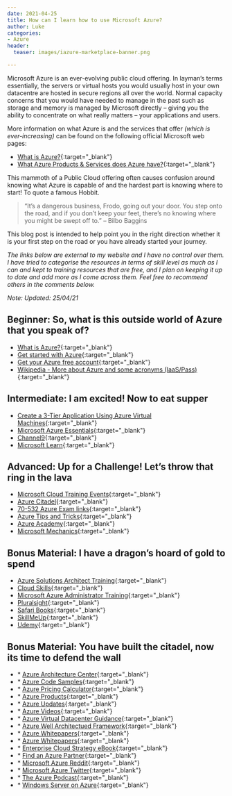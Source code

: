 ```yaml
---
date: 2021-04-25
title: How can I learn how to use Microsoft Azure?
author: Luke
categories:
- Azure
header:
  teaser: images/iazure-marketplace-banner.png

---
```

Microsoft Azure is an ever-evolving public cloud offering. In layman’s terms essentially, the servers or virtual hosts you would usually host in your own datacentre are hosted in secure regions all over the world. Normal capacity concerns that you would have needed to manage in the past such as storage and memory is managed by Microsoft directly – giving you the ability to concentrate on what really matters – your applications and users.

More information on what Azure is and the services that offer _(which is ever-increasing)_ can be found on the following official Microsoft web pages:

* [What is Azure?](https://azure.microsoft.com/en-us/overview/what-is-azure/){:target="_blank"}
* [What Azure Products & Services does Azure have?](https://azure.microsoft.com/en-us/services/){:target="_blank"}

This mammoth of a Public Cloud offering often causes confusion around knowing what Azure is capable of and the hardest part is knowing where to start! To quote a famous Hobbit.

> “It’s a dangerous business, Frodo, going out your door. You step onto the road, and if you don’t keep your feet, there’s no knowing where you might be swept off to.” – Bilbo Baggins

This blog post is intended to help point you in the right direction whether it is your first step on the road or you have already started your journey.

_The links below are external to my website and I have no control over them. I have tried to categorise the resources in terms of skill level as much as I can and kept to training resources that are free, and I plan on keeping it up to date and add more as I come across them. Feel free to recommend others in the comments below._

_Note: Updated: 25/04/21_

## Beginner: So, what is this outside world of Azure that you speak of?

* [What is Azure?](https://azure.microsoft.com/en-us/overview/what-is-azure/){:target="_blank"}
* [Get started with Azure](https://azure.microsoft.com/en-gb/get-started/ "Get started with Azure"){:target="_blank"}
* [Get your Azure free account](https://azure.microsoft.com/en-us/free/ "Create your Azure free account today"){:target="_blank"}
* [Wikipedia - More about Azure and some acronyms
  (IaaS/Pass)](https://en.wikipedia.org/wiki/Microsoft_Azure){:target="_blank"}

## Intermediate: I am excited! Now to eat supper

* [Create a 3-Tier Application Using Azure Virtual
  Machines](https://www.udemy.com/free-azure/){:target="_blank"}
* [Microsoft Azure
  Essentials](https://www.microsoft.com/en-us/azureessentials){:target="_blank"}
* [Channel9](https://channel9.msdn.com/Search?term=Azure#ch9Search&lang-en=en&pubDate=year){:target="_blank"}
* [Microsoft Learn](https://docs.microsoft.com/en-us/learn/){:target="_blank"}

## Advanced: Up for a Challenge! Let’s throw that ring in the lava

* [Microsoft Cloud Training Events](https://www.microsoft.com/en-au/cloud-training-events/){:target="_blank"}
* [Azure Citadel](https://azurecitadel.github.io/){:target="_blank"}
* [70-532 Azure Exam links](https://github.com/gsuttie/gsuttie-gsuttie.github.io){:target="_blank"}
* [Azure Tips and Tricks](https://microsoft.github.io/AzureTipsAndTricks/){:target="_blank"}
* [Azure Academy](https://www.youtube.com/channel/UC-MXgaFhsYU8PkqgKBdnusQ){:target="_blank"}
* [Microsoft Mechanics](https://www.youtube.com/channel/UCJ9905MRHxwLZ2jeNQGIWxA){:target="_blank"}

## Bonus Material: I have a dragon’s hoard of gold to spend

* [Azure Solutions Architect Training](http://azure.microsoft.com/training/learning-paths/azure-solution-architect%C2%A0%22Azure%C2%A0Solutions%C2%A0Architect%C2%A0Training%22){:target="_blank"}
* [Cloud Skills](https://cloudskills.io/){:target="_blank"}
* [Microsoft Azure Administrator Training](https://www.pluralsight.com/role-iq/microsoft-azure-administrator?aid=7010a000001xDURAA2%C2%A0%22Microsoft%C2%A0Azure%C2%A0Administrator%C2%A0Training%22){:target="_blank"} 
* [Pluralsight](https://www.pluralsight.com/){:target="_blank"} 
* [Safari Books](https://www.safaribooksonline.com/home/){:target="_blank"} 
* [SkillMeUp](https://www.skillmeup.com/){:target="_blank"}
* [Udemy](https://www.udemy.com/){:target="_blank"}

## Bonus Material: You have built the citadel, now its time to defend the wall

* * [Azure Architecture Center](http://docs.microsoft.com/azure/architecture%C2%A0%22Azure%C2%A0Architecture%C2%A0Center%22){:target="_blank"}
* * [Azure Code Samples](https://docs.microsoft.com/en-gb/samples/browse/?products=azure){:target="_blank"}
* * [Azure Pricing Calculator](https://azure.microsoft.com/en-us/pricing/calculator/){:target="_blank"}
* * [Azure Products](){:target="_blank"}
* * [Azure Updates](https://azure.microsoft.com/en-us/updates/){:target="_blank"}
* * [Azure Videos](https://azure.microsoft.com/en-us/resources/videos/index/){:target="_blank"}
* * [Azure Virtual Datacenter Guidance](http://www.azure.microsoft.com/en-us/blog/azure-virtual-datacenter%C2%A0%22Azure%C2%A0Virtual%C2%A0Datacenter%C2%A0Guidance%22){:target="_blank"}
* * [Azure Well Architectued Framework](https://docs.microsoft.com/en-us/azure/architecture/framework/){:target="_blank"}
* * [Azure Whitepapers](https://azure.microsoft.com/en-gb/resources/whitepapers/%C2%A0%22Azure%C2%A0Whitepapers%22){:target="_blank"}
* * [Azure Whitepapers](https://azure.microsoft.com/en-us/resources/whitepapers/){:target="_blank"}
* * [Enterprise Cloud Strategy eBook](http://info.microsoft.com/enterprise-cloud-strategy-ebook.en-gb.1.html){:target="_blank"}
* * [Find an Azure Partner](https://azure.microsoft.com/en-us/partners/){:target="_blank"}
* * [Microsoft Azure Reddit](https://www.reddit.com/r/AZURE/){:target="_blank"}
* * [Microsoft Azure Twitter](https://twitter.com/Azure){:target="_blank"}
* * [The Azure Podcast](http://azpodcast.azurewebsites.net/){:target="_blank"}
* * [Windows Server on Azure](https://azure.microsoft.com/en-gb/campaigns/windows-server/%C2%A0%22Windows%C2%A0Server%C2%A0on%C2%A0Azure%22){:target="_blank"}